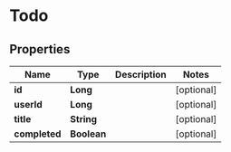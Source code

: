 
# Todo

## Properties
Name | Type | Description | Notes
------------ | ------------- | ------------- | -------------
**id** | **Long** |  |  [optional]
**userId** | **Long** |  |  [optional]
**title** | **String** |  |  [optional]
**completed** | **Boolean** |  |  [optional]



